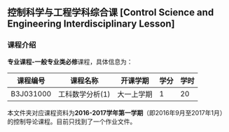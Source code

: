 ## 控制科学与工程学科综合课 [Control Science and Engineering Interdisciplinary Lesson]

### 课程介绍

**专业课程-一般专业类必修**课程，具体信息为：

| 课程编号 | 课程名称 | 开课学期 | 学分 | 学时 |
| --- | --- | --- | --- | --- |
| B3J031000 | 工科数学分析(1) | 大一上学期 | 1 | 20 |

本文件夹对应课程资料为**2016-2017学年第一学期**（即2016年9月至2017年1月）的控制导论课程。目前只找到了一个作业文件。
